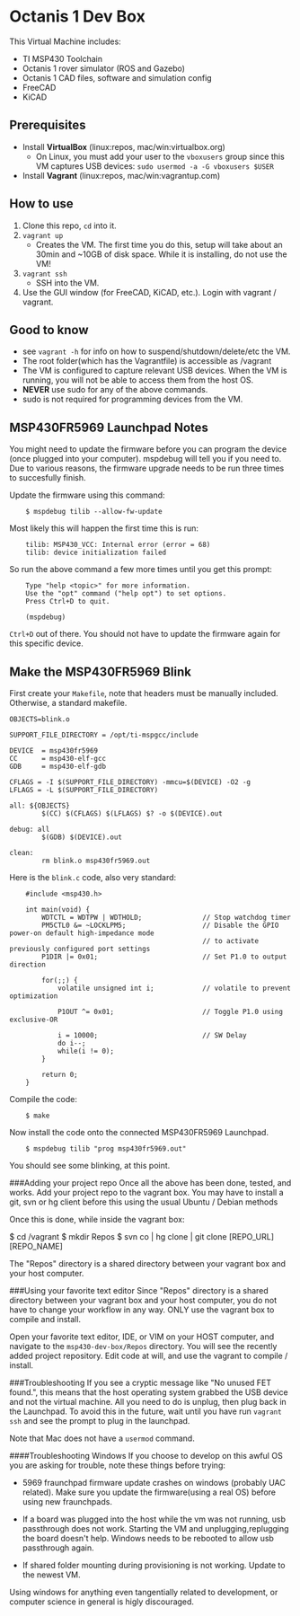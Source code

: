 Octanis 1 Dev Box
==============

This Virtual Machine includes:

- TI MSP430 Toolchain
- Octanis 1 rover simulator (ROS and Gazebo)
- Octanis 1 CAD files, software and simulation config
- FreeCAD
- KiCAD


Prerequisites
-------------
- Install **VirtualBox** (linux:repos, mac/win:virtualbox.org)
    - On Linux, you must add your user to the `vboxusers` group since this VM captures USB devices: `sudo usermod -a -G vboxusers $USER`
- Install **Vagrant**    (linux:repos, mac/win:vagrantup.com)

How to use
-----
1. Clone this repo, `cd` into it.
2. `vagrant up`
	- Creates the VM. The first time you do this, setup will take about an 30min and ~10GB of disk space. While it is installing, do not use the VM!
3. `vagrant ssh` 
	- SSH into the VM. 
4. Use the GUI window (for FreeCAD, KiCAD, etc.). Login with vagrant / vagrant.

Good to know
-----
- see `vagrant -h` for info on how to suspend/shutdown/delete/etc the VM.
- The root folder(which has the Vagrantfile) is accessible as /vagrant
- The VM is configured to capture relevant USB devices. When the VM is running, you will not be able to access them from the host OS.
- **NEVER** use sudo for any of the above commands.
- sudo is not required for programming devices from the VM.


MSP430FR5969 Launchpad Notes
----------------------------
You might need to update the firmware before you can program the device (once plugged into your computer). mspdebug will tell you if you need to. Due to various reasons, the firmware upgrade needs to be run three times to succesfully finish.

Update the firmware using this command:


		$ mspdebug tilib --allow-fw-update


Most likely this will happen the first time this is run:


		tilib: MSP430_VCC: Internal error (error = 68)
		tilib: device initialization failed


So run the above command a few more times until you get this prompt:


		Type "help <topic>" for more information.
		Use the "opt" command ("help opt") to set options.
		Press Ctrl+D to quit.

		(mspdebug)


`Ctrl+D` out of there. You should not have to update the firmware again for this specific device.

Make the MSP430FR5969 Blink
----------------------------
First create your `Makefile`, note that headers must be manually included. Otherwise, a standard makefile.


	OBJECTS=blink.o
	
	SUPPORT_FILE_DIRECTORY = /opt/ti-mspgcc/include
	
	DEVICE  = msp430fr5969
	CC      = msp430-elf-gcc
	GDB     = msp430-elf-gdb
	
	CFLAGS = -I $(SUPPORT_FILE_DIRECTORY) -mmcu=$(DEVICE) -O2 -g
	LFLAGS = -L $(SUPPORT_FILE_DIRECTORY)
	
	all: ${OBJECTS}
	        $(CC) $(CFLAGS) $(LFLAGS) $? -o $(DEVICE).out
	
	debug: all
	        $(GDB) $(DEVICE).out
	
	clean: 
	        rm blink.o msp430fr5969.out
        
	        
Here is the `blink.c` code, also very standard:
	
	
		#include <msp430.h>
	
		int main(void) {
		    WDTCTL = WDTPW | WDTHOLD;               // Stop watchdog timer
		    PM5CTL0 &= ~LOCKLPM5;                   // Disable the GPIO power-on default high-impedance mode
		                                            // to activate previously configured port settings
		    P1DIR |= 0x01;                          // Set P1.0 to output direction
		
		    for(;;) {
		        volatile unsigned int i;            // volatile to prevent optimization
		
		        P1OUT ^= 0x01;                      // Toggle P1.0 using exclusive-OR
		
		        i = 10000;                          // SW Delay
		        do i--;
		        while(i != 0);
		    }
		
		    return 0;
		}
	
Compile the code:


		$ make

	
Now install the code onto the connected MSP430FR5969 Launchpad.


		$ mspdebug tilib "prog msp430fr5969.out" 

	
You should see some blinking, at this point.

###Adding your project repo
Once all the above has been done, tested, and works. Add your project repo to the vagrant box. You may have to install a git, svn or hg client before this using the usual Ubuntu / Debian methods 

Once this is done, while inside the vagrant box:

$ cd /vagrant
$ mkdir Repos
$ svn co | hg clone | git clone [REPO_URL] [REPO_NAME]

The "Repos" directory is a shared directory between your vagrant box and your host computer.

###Using your favorite text editor
Since "Repos" directory is a shared directory between your vagrant box and your host computer, you do not have to change your workflow in any way. ONLY use the vagrant box to compile and install.

Open your favorite text editor, IDE, or VIM on your HOST computer, and navigate to the `msp430-dev-box/Repos` directory. You will see the recently added project repository. Edit code at will, and use the vagrant to compile / install.

###Troubleshooting
If you see a cryptic message like "No unused FET found.", this means that the host operating system grabbed the USB device and not the virtual machine. All you need to do is unplug, then plug back in the Launchpad. To avoid this in the future, wait until you have run `vagrant ssh` and see the prompt to plug in the launchpad.

Note that Mac does not have a `usermod` command.

####Troubleshooting Windows
If you choose to develop on this awful OS you are asking for trouble, note these things before trying:


 - 5969 fraunchpad firmware update crashes on windows (probably UAC related). Make sure you update the firmware(using a real OS) before using new fraunchpads.

 - If a board was plugged into the host while the vm was not running, usb passthrough does not work. Starting the VM and unplugging,replugging the board doesn't help. Windows needs to be rebooted to allow usb passthrough again.

- If shared folder mounting during provisioning is not working. Update to the newest VM.

Using windows for anything even tangentially related to development, or computer science in general is higly discouraged.

